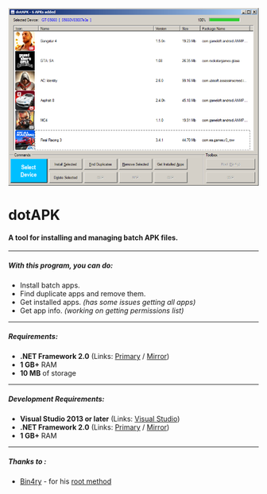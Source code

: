 ![dotAPK Screenshot](https://raw.githubusercontent.com/AwaisKing/dotAPK/master/images/dotapk.png)

# dotAPK
#### A tool for installing and managing batch APK files.
---

##### With this program, you can do:
  - Install batch apps.
  - Find duplicate apps and remove them.
  - Get installed apps. *(has some issues getting all apps)*
  - Get app info. *(working on getting permissions list)*

---

##### Requirements:
  - **.NET Framework 2.0** (Links: [Primary] / [Mirror])
  - **1 GB+** RAM
  - **10 MB** of storage

---

##### Development Requirements:
  - **Visual Studio 2013 or later** (Links: [Visual Studio])
  - **.NET Framework 2.0** (Links: [Primary] / [Mirror])
  - **1 GB+** RAM
   
   [Primary]: <https://www.microsoft.com/download/details.aspx?id=6523>
   [Mirror]: <http://filehippo.com/download_dotnet_framework_2/>
   [Visual Studio]: <https://www.visualstudio.com/downloads/>

---

##### Thanks to :
  - [Bin4ry](http://forum.xda-developers.com/member.php?u=1346722) - for his [root method](http://forum.xda-developers.com/showthread.php?t=1886460)
